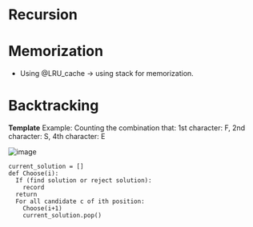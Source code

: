 # Recursion 

# Memorization 
- Using @LRU_cache -> using stack for memorization.

# Backtracking 
**Template** 
Example: Counting the combination that: 1st character: F, 2nd character: S, 4th character: E 

 ![image](https://github.com/maianhpuco/dsa-journey/assets/34562568/dab88b6e-d437-426f-90f5-f37b1d73a118)


```
current_solution = []
def Choose(i):
  If (find solution or reject solution):
    record
  return
  For all candidate c of ith position:
    Choose(i+1)
    current_solution.pop()
``` 
